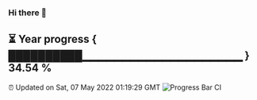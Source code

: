 ### Hi there 👋
⏳ Year progress { ██████████▁▁▁▁▁▁▁▁▁▁▁▁▁▁▁▁▁▁▁▁ } 34.54 %
---
⏰ Updated on Sat, 07 May 2022 01:19:29 GMT
![Progress Bar CI](https://github.com/liununu/liununu/workflows/Progress%20Bar%20CI/badge.svg)
